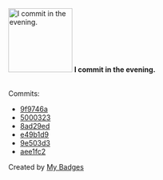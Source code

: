 <img src="https://my-badges.github.io/my-badges/evening-commits.png" alt="I commit in the evening." title="I commit in the evening." width="128">
<strong>I commit in the evening.</strong>
<br><br>

Commits:

- <a href="https://github.com/ksysoev/help-my-pet/commit/9f9746ae705df2503dae5968dac815e0dc5c6711">9f9746a</a>
- <a href="https://github.com/ksysoev/help-my-pet/commit/5000323dc88f27135030b38e8ac4ff22f54e36b4">5000323</a>
- <a href="https://github.com/ksysoev/help-my-pet/commit/8ad29edb1515447bbce22ac8d940cd7622e7eac1">8ad29ed</a>
- <a href="https://github.com/ksysoev/help-my-pet/commit/e49b1d9166c6d29e22d6ce9e45b56fc5a7a26d74">e49b1d9</a>
- <a href="https://github.com/ksysoev/help-my-pet/commit/9e503d3b23cfdd681208d93733c0e3e49ae44376">9e503d3</a>
- <a href="https://github.com/ksysoev/help-my-pet/commit/aee1fc2ff2843f70460e5b9ae55dadc6ebbbb483">aee1fc2</a>


Created by <a href="https://github.com/my-badges/my-badges">My Badges</a>